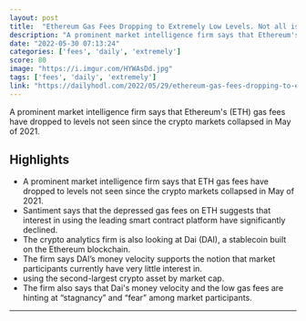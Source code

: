 ```yaml
---
layout: post
title:  "Ethereum Gas Fees Dropping to Extremely Low Levels. Not all is bad about the Bear."
description: "A prominent market intelligence firm says that Ethereum's (ETH) gas fees have dropped to levels not seen since the crypto markets collapsed in May of 2021."
date: "2022-05-30 07:13:24"
categories: ['fees', 'daily', 'extremely']
score: 80
image: "https://i.imgur.com/HYWAsDd.jpg"
tags: ['fees', 'daily', 'extremely']
link: "https://dailyhodl.com/2022/05/29/ethereum-gas-fees-dropping-to-extremely-low-levels-according-to-analytics-firm-heres-what-it-means/"
---
```


A prominent market intelligence firm says that Ethereum's (ETH) gas fees have dropped to levels not seen since the crypto markets collapsed in May of 2021.

## Highlights

- A prominent market intelligence firm says that ETH gas fees have dropped to levels not seen since the crypto markets collapsed in May of 2021.
- Santiment says that the depressed gas fees on ETH suggests that interest in using the leading smart contract platform have significantly declined.
- The crypto analytics firm is also looking at Dai (DAI), a stablecoin built on the Ethereum blockchain.
- The firm says DAI’s money velocity supports the notion that market participants currently have very little interest in.
- using the second-largest crypto asset by market cap.
- The firm also says that Dai's money velocity and the low gas fees are hinting at “stagnancy” and “fear” among market participants.

---
